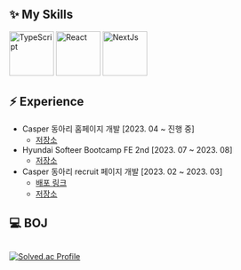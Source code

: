 <!--
icons: https://simpleicons.org/
-->


## ✨ My Skills

<img src="https://github.com/jijiseong/jijiseong/assets/77661228/cbe3f3b1-fbd8-46b3-be9a-190903421f0e" width="auto" height="80" alt="TypeScript"/>
<img src="https://github.com/jijiseong/jijiseong/assets/77661228/32952d98-c475-4387-8cd8-cf2529ca6c4e" width="auto" height="80" alt="React"/>
<img src="https://github.com/jijiseong/jijiseong/assets/77661228/aeba0fa5-d9d4-4ac7-936a-97cb98e7e580" width="auto" height="80" alt="NextJs"/>

## ⚡️ Experience
- Casper 동아리 홈페이지 개발 [2023. 04 ~ 진행 중]
  - [저장소](https://github.com/CASPER-REPSAC/new-casper-frontend)
- Hyundai Softeer Bootcamp FE 2nd [2023. 07 ~ 2023. 08]
  - [저장소](https://github.com/softeerbootcamp-2nd/A2-CarTag)
- Casper 동아리 recruit 페이지 개발 [2023. 02 ~ 2023. 03]
  - [배포 링크](https://recruit.casper.or.kr/)
  - [저장소](https://github.com/CASPER-REPSAC/new-casper-recruit)

## 💻 BOJ
<div style="display: flex; justify-content: space-between; align-items:center;">
  
  [![Solved.ac Profile](http://mazassumnida.wtf/api/v2/generate_badge?boj=qkrwl5036)](https://solved.ac/qkrwl5036/)

</div>
